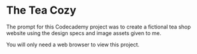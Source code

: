 The Tea Cozy
==
The prompt for this Codecademy project was to create a fictional tea shop website using the design specs and image assets given to me.

You will only need a web browser to view this project.

